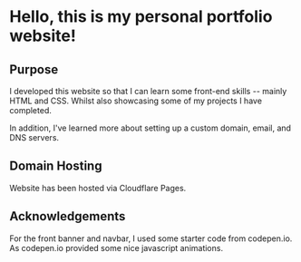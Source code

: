# Hello, this is my personal portfolio website!

## Purpose

I developed this website so that I can learn some front-end skills -- mainly HTML and CSS. Whilst also showcasing some of my projects I have completed.

In addition, I've learned more about setting up a custom domain, email, and DNS servers.

## Domain Hosting

Website has been hosted via Cloudflare Pages.

## Acknowledgements

For the front banner and navbar, I used some starter code from codepen.io. As codepen.io provided some nice javascript animations.
